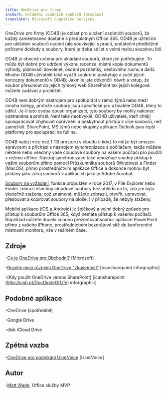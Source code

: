 ```yaml
---
title: OneDrive pro firmy
inshort: Ukládání osobních souborů [Dropbox]
translator: Microsoft Cognitive Services
---
```



OneDrive pro firmy (OD4B) je oblast pro uložení osobních souborů, že každý zaměstnanec dostane s předplatným Office 365. OD4B je užitečná pro ukládání souborů osobní (ale související s prací), počáteční předběžně pořízené doklady a soubory, které je třeba sdílet s velmi malou skupinou lidí.

OD4B je obecně určena pro ukládání souborů, které jen potřebujete. To může být dobré pro udržení výkonu recenze, místní kopie dokumentů výhody, plánovači dovolené, osobní poznámky, cestovního ruchu a další. Mnoho OD4B uživatelé také využít soukromí poskytuje a začít jejich koncepty dokumentů v OD4B; Jakmile jste dokončili návrh a vstup, že soubor přesunout do jejich týmový web SharePoint tak jejich kolegové můžete zadávat a prohlížet.

OD4B není dobrým nástrojem pro spolupráci v rámci týmů nebo mezi mnoha kolegy, protože soubory jsou specifické pro uživatele OD4B, který to sdílel. Je-li tato osoba opustí organizaci, tyto soubory by mohly nakonec odstraněna a prohrál. Není také neobvyklé, OD4B uživatelé, kteří chtějí spolupracovat chybovat oprávnění a poskytnout přístup k více souborů, než zamýšleli. SharePoint, MS týmů nebo skupiny aplikace Outlook jsou lepší platformy pro spolupráci na full na.

OD4B nabízí více než 1 TB prostoru v cloudu (i když to může být omezen správcem) a přichází s nástrojem synchronizace s počítačem, takže můžete některé nebo všechny vaše cloudové soubory na vašem počítači pro použití v režimu offline. Nástroj synchronizace také umožňuje snadný přístup k vašim souborům přímo pomocí Průzkumníka souborů (Windows) a Finder (MacOS), přímo prostřednictvím aplikace Office a dokonce mohou být přidány jako zdroj souborů v aplikacích jako je Adobe Acrobat. 

[Soubory na vyžádání](https://blogs.office.com/en-us/2017/05/11/introducing-onedrive-files-on-demand-and-additional-features-making-it-easier-to-access-and-share-files/), funkce propuštěn v roce 2017, v File Explorer nebo Finder zobrazí všechny cloudové soubory bez ohledu na to, zda jim byla skutečně stažena, což znamená, můžete zobrazit, otevřít, upravovat, přesouvat a kopírovat soubory na ploše, i v případě, že nebyly staženy.

Mobilní aplikace (iOS a Android) je špičkový a velmi dobrý způsob pro přístup k souborům Office 365, když nemáte přístup k vašemu počítači. Například můžete docela snadno prezentovat soubor aplikace PowerPoint přímo z vašeho iPhone, prostřednictvím bezdrátové sítě do konferenční místnosti monitoru, vše v reálném čase.

Zdroje
---------

-[Co je OneDrive pro
    Obchodní?](https://support.office.com/en-us/article/What-is-OneDrive-for-Business-187f90af-056f-47c0-9656-cc0ddca7fdc2)
    \[Microsoft\]

-[Rozdíly mezi různými OneDrive
    "zkušenosti"](http://icsh.pt/OneDriveTree) \[icansharepoint
    inforgraphic\]

-[Kdy použít OneDrive versus SharePoint] \[icansharepoint (http://icsh.pt/DocCircleOfLife)
    inforgraphic\]

Podobné aplikace
--------------------

-OneDrive (spotřebitel)

-Google Drive

-disk iCloud Drive

Zpětná vazba
---------

-[OneDrive pro podnikání UserVoice](https://onedrive.uservoice.com/forums/262982-onedrive/category/86090-onedrive-for-business)
    \[UserVoice\]

Autor
---------

-[Matt Wade](https://www.linkedin.com/in/thatmattwade/), Office služby MVP

